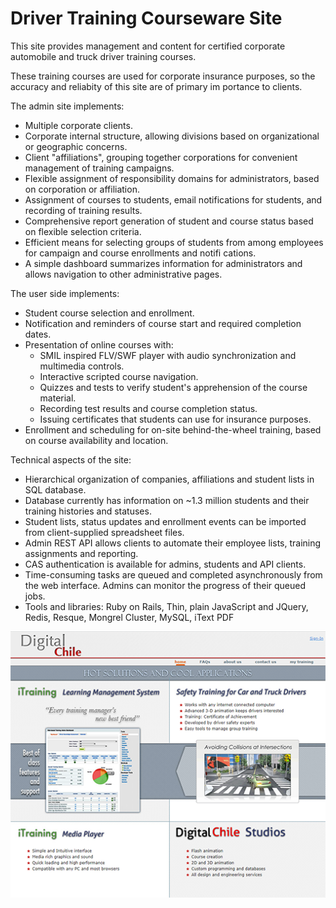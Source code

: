 # Driver Training Courseware Site

This site provides management and content for certified corporate automobile and truck driver training courses.

These training courses are used for corporate insurance purposes, so the accuracy and reliabity of this site are of primary im
portance to clients.

The admin site implements:
- Multiple corporate clients. 
- Corporate internal structure, allowing divisions based on organizational or geographic concerns.
- Client "affiliations", grouping together corporations for convenient management of training campaigns.
- Flexible assignment of responsibility domains for administrators, based on corporation or affiliation.
- Assignment of courses to students, email notifications for students, and recording of training results.
- Comprehensive report generation of student and course status based on flexible selection criteria.
- Efficient means for selecting groups of students from among employees for campaign and course enrollments and notifi
cations.
- A simple dashboard summarizes information for administrators and allows navigation to other administrative pages.
        
The user side implements:
- Student course selection and enrollment.
- Notification and reminders of course start and required completion dates.
- Presentation of online courses with:
  - SMIL inspired FLV/SWF player with audio synchronization and multimedia controls.
  - Interactive scripted course navigation.
  - Quizzes and tests to verify student's apprehension of the course material.
  - Recording test results and course completion status.
  - Issuing certificates that students can use for insurance purposes.      
- Enrollment and scheduling for on-site behind-the-wheel training, based on course availability and location.
        
Technical aspects of the site:
- Hierarchical organization of companies, affiliations and student lists in SQL database.
- Database currently has information on ~1.3 million students and their training histories and statuses.
- Student lists, status updates and enrollment events can be imported from client-supplied spreadsheet files.
- Admin REST API allows clients to automate their employee lists, training assignments and reporting.
- CAS authentication is available for admins, students and API clients.
- Time-consuming tasks are queued and completed asynchronously from the web interface. Admins can monitor the progress
 of their queued jobs.
- Tools and libraries: Ruby on Rails, Thin, plain JavaScript and JQuery, Redis, Resque, Mongrel Cluster, MySQL, iText PDF

![Webtraning - Front Page](/projects/webtraining/webtraining_front_page_512.png)
